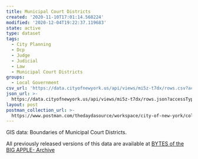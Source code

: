 ```yaml
---
title: Municipal Court Districts
created: '2020-11-10T17:01:14.568224'
modified: '2020-12-04T19:22:37.119683'
state: active
type: dataset
tags:
  - City Planning
  - Dcp
  - Judge
  - Judicial
  - Law
  - Municipal Court Districts
groups:
  - Local Government
csv_url: 'https://data.cityofnewyork.us/api/views/mi5z-t7dx/rows.csv?accessType=DOWNLOAD'
json_url: >-
  https://data.cityofnewyork.us/api/views/mi5z-t7dx/rows.json?accessType=DOWNLOAD
layout: post
postman_collection_url: >-
  https://www.postman.com/thedaydasource/workspace/city-of-new-york/collection/15909983-99178c74-7677-459f-9dc7-53f8c2236176
---
```

GIS data: Boundaries of Municipal Court Districts.

All previously released versions of this data are available at <a href="https://www1.nyc.gov/site/planning/data-maps/open-data/bytes-archive.page?sorts[year]=0">BYTES of the BIG APPLE- Archive</a>
